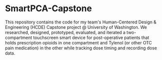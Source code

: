 # SmartPCA-Capstone
This repository contains the code for my team's Human-Centered Design &amp; Engineering (HCDE) Capstone project @ University of Washington. We researched, designed, prototyped, evaluated, and iterated a two-compartment touchscreen smart device for post-operative patients that holds prescription opioids in one compartment and Tylenol (or other OTC pain medication) in the other while tracking dose timing and recording dose data.
